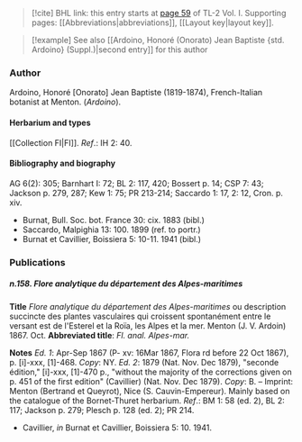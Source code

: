 > [!cite] BHL link: this entry starts at [page 59](https://www.biodiversitylibrary.org/item/103414#page/107/mode/1up) of TL-2 Vol. I.
> Supporting pages: [[Abbreviations|abbreviations]], [[Layout key|layout key]].

> [!example] See also [[Ardoino, Honoré (Onorato) Jean Baptiste {std. Ardoino} (Suppl.)|second entry]] for this author

### Author

Ardoino, Honoré \[Onorato\] Jean Baptiste (1819-1874), French-Italian botanist at Menton. (*Ardoino*).

#### Herbarium and types

[[Collection FI|FI]].
*Ref*.: IH 2: 40.

#### Bibliography and biography

AG 6(2): 305; Barnhart I: 72; BL 2: 117, 420; Bossert p. 14; CSP 7: 43; Jackson p. 279, 287; Kew 1: 75; PR 213-214; Saccardo 1: 17, 2: 12, Cron. p. xiv.
- Burnat, Bull. Soc. bot. France 30: cix. 1883 (bibl.)
- Saccardo, Malpighia 13: 100. 1899 (ref. to portr.)
- Burnat et Cavillier, Boissiera 5: 10-11. 1941 (bibl.)

### Publications

##### n.158. Flore analytique du département des Alpes-maritimes

**Title**
*Flore analytique du département des Alpes-maritimes* ou description succincte des plantes vasculaires qui croissent spontanément entre le versant est de l'Esterel et la Roïa, les Alpes et la mer. Menton (J. V. Ardoin) 1867. Oct.
**Abbreviated title**: *Fl. anal. Alpes-mar.*

**Notes**
*Ed. 1*: Apr-Sep 1867 (P- xv: 16Mar 1867, Flora rd before 22 Oct 1867), p. \[i\]-xxx, \[1\]-468. *Copy*: NY.
*Ed. 2*: 1879 (Nat. Nov. Dec 1879), "seconde édition," \[i\]-xxx, \[1\]-470 p., "without the majority of the corrections given on p. 451 of the first edition" (Cavillier) (Nat. Nov. Dec 1879). *Copy*: B. – Imprint: Menton (Bertrand et Queyrot), Nice (S. Cauvin-Empereur).
Mainly based on the catalogue of the Bornet-Thuret herbarium.
*Ref*.: BM 1: 58 (ed. 2), BL 2: 117; Jackson p. 279; Plesch p. 128 (ed. 2); PR 214.
- Cavillier, *in* Burnat et Cavillier, Boissiera 5: 10. 1941.

